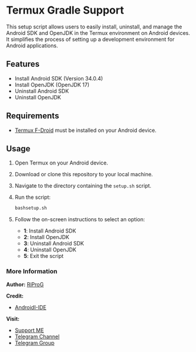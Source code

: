 # Termux Gradle Support

This setup script allows users to easily install, uninstall, and manage the Android SDK and OpenJDK in the Termux environment on Android devices. It simplifies the process of setting up a development environment for Android applications.

## Features

- Install Android SDK (Version 34.0.4)
- Install OpenJDK (OpenJDK 17)
- Uninstall Android SDK
- Uninstall OpenJDK

## Requirements

- [Termux F-Droid](https://f-droid.org/id/packages/com.termux/) must be installed on your Android device.

## Usage

1. Open Termux on your Android device.
2. Download or clone this repository to your local machine.
3. Navigate to the directory containing the `setup.sh` script.
4. Run the script:

   ```bash
   bashsetup.sh
   ```

5. Follow the on-screen instructions to select an option:

   - **1**: Install Android SDK
   - **2**: Install OpenJDK
   - **3**: Uninstall Android SDK
   - **4**: Uninstall OpenJDK
   - **5**: Exit the script

### More Information
**Author:**
[RiProG](https://github.com/RiProG-id)

**Credit:**
- [AndroidI-IDE](https://github.com/AndroidIDEOfficial)

**Visit:**
- [Support ME](https://t.me/RiOpSo/2848)
- [Telegram Channel](https://t.me/RiOpSo)
- [Telegram Group](https://t.me/RiOpSoDisc)

   

